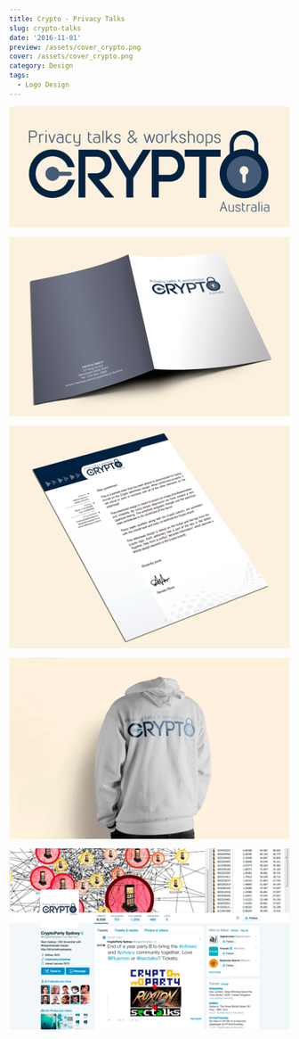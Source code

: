 ```yaml
---
title: Crypto - Privacy Talks
slug: crypto-talks
date: '2016-11-01'
preview: /assets/cover_crypto.png
cover: /assets/cover_crypto.png
category: Design
tags:
  - Logo Design
---
```


![](/assets/crypto_00.png)

![](/assets/crypto_02.png)

![](/assets/crypto_03.png)

![](/assets/crypto_04.png)

![](/assets/crypto_05.png)